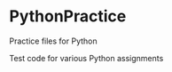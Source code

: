 PythonPractice
==============

Practice files for Python 

Test code for various Python assignments

